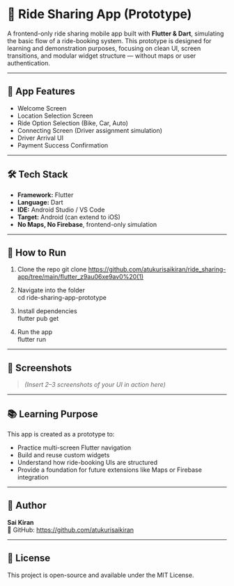# 🚖 Ride Sharing App (Prototype)

A frontend-only ride sharing mobile app built with **Flutter & Dart**, simulating the basic flow of a ride-booking system. This prototype is designed for learning and demonstration purposes, focusing on clean UI, screen transitions, and modular widget structure — without maps or user authentication.

---

## 📱 App Features

- Welcome Screen  
- Location Selection Screen  
- Ride Option Selection (Bike, Car, Auto)  
- Connecting Screen (Driver assignment simulation)  
- Driver Arrival UI  
- Payment Success Confirmation  

---

## 🛠️ Tech Stack

- **Framework:** Flutter  
- **Language:** Dart  
- **IDE:** Android Studio / VS Code  
- **Target:** Android (can extend to iOS)  
- **No Maps, No Firebase**, frontend-only simulation

---

## 🚀 How to Run

1. Clone the repo git clone https://github.com/atukurisaikiran/ride_sharing-app/tree/main/flutter_z9au06xe9av0%20(1)
   

3. Navigate into the folder  
cd ride-sharing-app-prototype


4. Install dependencies  
flutter pub get

5. Run the app  
flutter run
---

## 📸 Screenshots

> *(Insert 2–3 screenshots of your UI in action here)*

---

## 📚 Learning Purpose

This app is created as a prototype to:
- Practice multi-screen Flutter navigation
- Build and reuse custom widgets
- Understand how ride-booking UIs are structured
- Provide a foundation for future extensions like Maps or Firebase integration

---

## 🙌 Author

**Sai Kiran**  
📎 GitHub: https://github.com/atukurisaikiran

---

## 📌 License

This project is open-source and available under the MIT License.
 

